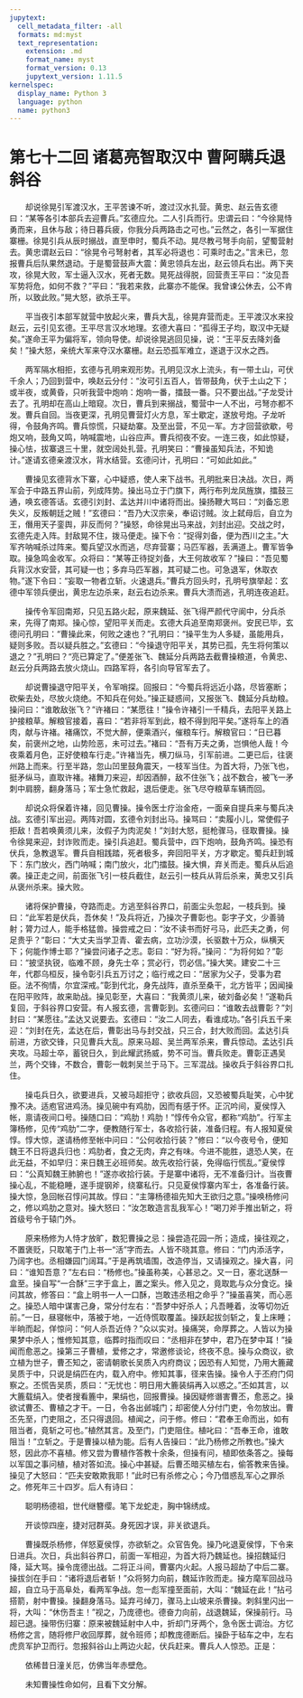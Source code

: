 ```yaml
---
jupytext:
  cell_metadata_filter: -all
  formats: md:myst
  text_representation:
    extension: .md
    format_name: myst
    format_version: 0.13
    jupytext_version: 1.11.5
kernelspec:
  display_name: Python 3
  language: python
  name: python3
---
```

# 第七十二回 诸葛亮智取汉中 曹阿瞒兵退斜谷

　　却说徐晃引军渡汉水，王平苦谏不听，渡过汉水扎营。黄忠、赵云告玄德曰：“某等各引本部兵去迎曹兵。”玄德应允。二人引兵而行。忠谓云曰：“今徐晃恃勇而来，且休与敌；待日暮兵疲，你我分兵两路击之可也。”云然之，各引一军据住寨栅。徐晃引兵从辰时搦战，直至申时，蜀兵不动。晃尽教弓弩手向前，望蜀营射去。黄忠谓赵云曰：“徐晃令弓弩射者，其军必将退也：可乘时击之。”言未已，忽报曹兵后队果然退动。于是蜀营鼓声大震：黄忠领兵左出，赵云领兵右出。两下夹攻，徐晃大败，军士逼入汉水，死者无数。晃死战得脱，回营责王平曰：“汝见吾军势将危，如何不救？”平曰：“我若来救，此寨亦不能保。我曾谏公休去，公不肯所，以致此败。”晃大怒，欲杀王平。

　　平当夜引本部军就营中放起火来，曹兵大乱，徐晃弃营而走。王平渡汉水来投赵云，云引见玄德。王平尽言汉水地理。玄德大喜曰：“孤得王子均，取汉中无疑矣。”遂命王平为偏将军，领向导使。却说徐晃逃回见操，说：“王平反去降刘备矣！”操大怒，亲统大军来夺汉水寨栅。赵云恐孤军难立，遂退于汉水之西。

　　两军隔水相拒，玄德与孔明来观形势。孔明见汉水上流头，有一带土山，可伏千余人；乃回到营中，唤赵云分付：“汝可引五百人，皆带鼓角，伏于土山之下；或半夜，或黄昏，只听我营中炮响：炮响一番，擂鼓一番。只不要出战。”子龙受计去了。孔明却在高山上暗窥。次日，曹兵到来搦战，蜀营中一人不出，弓弩亦都不发。曹兵自回。当夜更深，孔明见曹营灯火方息，军士歇定，遂放号炮。子龙听得，令鼓角齐鸣。曹兵惊慌，只疑劫寨。及至出营，不见一军。方才回营欲歇，号炮又响，鼓角又鸣，呐喊震地，山谷应声。曹兵彻夜不安。一连三夜，如此惊疑，操心怯，拔寨退三十里，就空阔处扎营。孔明笑曰：“曹操虽知兵法，不知诡计。”遂请玄德亲渡汉水，背水结营。玄德问计，孔明曰：“可如此如此。”

　　曹操见玄德背水下寨，心中疑惑，使人来下战书。孔明批来日决战。次日，两军会于中路五界山前，列成阵势。操出马立于门旗下，两行布列龙凤旌旗，擂鼓三通，唤玄德答话。玄德引刘封、孟达并川中诸将而出。操扬鞭大骂曰：“刘备忘恩失义，反叛朝廷之贼！”玄德曰：“吾乃大汉宗亲，奉诏讨贼。汝上弑母后，自立为王，僭用天子銮舆，非反而何？”操怒，命徐晃出马来战，刘封出迎。交战之时，玄德先走入阵。封敌晃不住，拨马便走。操下令：“捉得刘备，便为西川之主。”大军齐呐喊杀过阵来。蜀兵望汉水而逃，尽弃营寨；马匹军器，丢满道上。曹军皆争取。操急鸣金收军。众将曰：“某等正待捉刘备，大王何故收军？”操曰：“吾见蜀兵背汉水安营，其可疑一也；多弃马匹军器，其可疑二也。可急退军，休取衣物。”遂下令曰：“妄取一物者立斩。火速退兵。”曹兵方回头时，孔明号旗举起：玄德中军领兵便出，黄忠左边杀来，赵云右边杀来。曹兵大溃而逃，孔明连夜追赶。

　　操传令军回南郑，只见五路火起，原来魏延、张飞得严颜代守阆中，分兵杀来，先得了南郑。操心惊，望阳平关而走。玄德大兵追至南郑褒州。安民已毕，玄德问孔明曰：“曹操此来，何败之速也？”孔明曰：“操平生为人多疑，虽能用兵，疑则多败。吾以疑兵胜之。”玄德曰：“今操退守阳平关，其势已孤，先生将何策以退之？”孔明曰？“亮已算定了。”便差张飞、魏延分兵两路去截曹操粮道，令黄忠、赵云分兵两路去放火烧山。四路军将，各引向导官军去了。

　　却说曹操退守阳平关，令军哨探。回报曰：“今蜀兵将远近小路，尽皆塞断；砍柴去处，尽放火烧绝。不知兵在何处。”操正疑惑间，又报张飞、魏延分兵劫粮。操问曰：“谁敢敌张飞？”许褚曰：“某愿往！”操令许褚引一千精兵，去阳平关路上护接粮草。解粮官接着，喜曰：“若非将军到此，粮不得到阳平矣。”遂将车上的酒肉，献与许褚。褚痛饮，不觉大醉，便乘酒兴，催粮车行。解粮官曰：“日已暮矣，前褒州之地，山势险恶，未可过去。”褚曰：“吾有万夫之勇，岂惧他人哉！今夜乘着月色，正好使粮车行走。”许褚当先，横刀纵马，引军前进。二更已后，往褒州路上而来。行至半路，忽山凹里鼓角震天，一枝军当住。为首大将，乃张飞也，挺矛纵马，直取许褚。褚舞刀来迎，却因酒醉，敌不住张飞；战不数合，被飞一矛刺中肩膀，翻身落马；军士急忙救起，退后便走。张飞尽夺粮草车辆而回。

　　却说众将保着许褚，回见曹操。操令医士疗治金疮，一面亲自提兵来与蜀兵决战。玄德引军出迎。两阵对圆，玄德令刘封出马。操骂曰：“卖履小儿，常使假子拒敌！吾若唤黄须儿来，汝假子为肉泥矣！”刘封大怒，挺枪骤马，径取曹操。操令徐晃来迎，封诈败而走。操引兵追赶。蜀兵营中，四下炮响，鼓角齐鸣。操恐有伏兵，急教退军。曹兵自相践踏，死者极多，奔回阳平关，方才歇定。蜀兵赶到城下：东门放火，西门呐喊；南门放火，北门擂鼓。操大惧，弃关而走。蜀兵从后追袭。操正走之间，前面张飞引一枝兵截住，赵云引一枝兵从背后杀来，黄忠又引兵从褒州杀来。操大败。

　　诸将保护曹操，夺路而走。方逃至斜谷界口，前面尘头忽起，一枝兵到。操曰：“此军若是伏兵，吾休矣！”及兵将近，乃操次子曹彰也。彰字子文，少善骑射；膂力过人，能手格猛兽。操尝戒之曰：“汝不读书而好弓马，此匹夫之勇，何足贵乎？”彰曰：“大丈夫当学卫青、霍去病，立功沙漠，长驱数十万众，纵横天下；何能作博士耶？”操尝问诸子之志。彰曰：“好为将。”操问：“为将何如？”彰曰：“披坚执锐，临难不顾，身先士卒；赏必行，罚必信。”操大笑。建安二十三年，代郡乌桓反，操令彰引兵五万讨之；临行戒之曰：“居家为父子，受事为君臣。法不徇情，尔宜深戒。”彰到代北，身先战阵，直杀至桑干，北方皆平；因闻操在阳平败阵，故来助战。操见彰至，大喜曰：“我黄须儿来，破刘备必矣！”遂勒兵复回，于斜谷界口安营。有人报玄德，言曹彰到。玄德问曰：“谁敢去战曹彰？”刘封曰：“某愿往。”孟达又说要去。玄德曰：“汝二人同去，看谁成功。”各引兵五千来迎：“刘封在先，孟达在后，曹彰出马与封交战，只三合，封大败而回。孟达引兵前进，方欲交锋，只见曹兵大乱。原来马超、吴兰两军杀来，曹兵惊动。孟达引兵夹攻。马超士卒，蓄锐日久，到此耀武扬威，势不可当。曹兵败走。曹彰正遇吴兰，两个交锋，不数合，曹彰一戟刺吴兰于马下。三军混战。操收兵于斜谷界口扎住。

　　操屯兵日久，欲要进兵，又被马超拒守；欲收兵回，又恐被蜀兵耻笑，心中犹豫不决。适庖官进鸡汤。操见碗中有鸡肋，因而有感于怀。正沉吟间，夏侯惇入帐，禀请夜间口号。操随口曰：“鸡肋！鸡肋！”惇传令众官，都称“鸡肋”。行军主簿杨修，见传“鸡肋”二字，便教随行军士，各收拾行装，准备归程。有人报知夏侯惇。惇大惊，遂请杨修至帐中问曰：“公何收拾行装？”修曰：“以今夜号令，便知魏王不日将退兵归也：鸡肋者，食之无肉，弃之有味。今进不能胜，退恐人笑，在此无益，不如早归：来日魏王必班师矣。故先收拾行装，免得临行慌乱。”夏侯惇曰：“公真知魏王肺腑也！”遂亦收拾行装。于是寨中诸将，无不准备归计。当夜曹操心乱，不能稳睡，遂手提钢斧，绕寨私行。只见夏侯惇寨内军士，各准备行装。操大惊，急回帐召惇问其故。惇曰：“主簿杨德祖先知大王欲归之意。”操唤杨修问之，修以鸡肋之意对。操大怒曰：“汝怎敢造言乱我军心！”喝刀斧手推出斩之，将首级号令于辕门外。

　　原来杨修为人恃才放旷，数犯曹操之忌：操尝造花园一所；造成，操往观之，不置褒贬，只取笔于门上书一“活”字而去。人皆不晓其意。修曰：“门内添活字，乃阔字也。丞相嫌园门阔耳。”于是再筑墙围，改造停当，又请操观之。操大喜，问曰：“谁知吾意？”左右曰：“杨修也。”操虽称美，心甚忌之。又一日，塞北送酥一盒至。操自写“一合酥”三字于盒上，置之案头。修入见之，竟取匙与众分食讫。操问其故，修答曰：“盒上明书一人一口酥，岂敢违丞相之命乎？”操虽喜笑，而心恶之。操恐人暗中谋害己身，常分付左右：“吾梦中好杀人；凡吾睡着，汝等切勿近前。”一日，昼寝帐中，落被于地，一近侍慌取覆盖。操跃起拔剑斩之，复上床睡；半晌而起，佯惊问：“何人杀吾近侍？”众以实对。操痛哭，命厚葬之。人皆以为操果梦中杀人；惟修知其意，临葬时指而叹曰：“丞相非在梦中，君乃在梦中耳！”操闻而愈恶之。操第三子曹植，爱修之才，常邀修谈论，终夜不息。操与众商议，欲立植为世子，曹丕知之，密请朝歌长吴质入内府商议；因恐有人知觉，乃用大簏藏吴质于中，只说是绢匹在内，载入府中。修知其事，径来告操。操令人于丕府门伺察之。丕慌告吴质，质曰：“无忧也：明日用大簏装绢再入以惑之。”丕如其言，以大簏载绢入。使者搜看簏中，果绢也，回报曹操。操因疑修谮害曹丕，愈恶之。操欲试曹丕、曹植之才干。一日，令各出邺城门；却密使人分付门吏，令勿放出。曹丕先至，门吏阻之，丕只得退回。植闻之，问于修。修曰：“君奉王命而出，如有阻当者，竟斩之可也。”植然其言。及至门，门吏阻住。植叱曰：“吾奉王命，谁敢阻当！”立斩之。于是曹操以植为能。后有人告操曰：“此乃杨修之所教也。”操大怒，因此亦不喜植。修又尝为曹植作答教十余条，但操有问，植即依条答之。操每以军国之事问植，植对答如流。操心中甚疑。后曹丕暗买植左右，偷答教来告操。操见了大怒曰：“匹夫安敢欺我耶！”此时已有杀修之心；今乃借惑乱军心之罪杀之。修死年三十四岁。后人有诗曰：

　　聪明杨德祖，世代继簪缨。笔下龙蛇走，胸中锦绣成。

　　开谈惊四座，捷对冠群英。身死因才误，非关欲退兵。

　　曹操既杀杨修，佯怒夏侯惇，亦欲斩之。众官告免。操乃叱退夏侯惇，下令来日进兵。次日，兵出斜谷界口，前面一军相迎，为首大将乃魏延也。操招魏延归降，延大骂。操令庞德出战。二将正斗间，曹寨内火起。人报马超劫了中后二寨。操拔剑在手曰：“诸将退后者斩！”众将努力向前，魏延诈败而走。操方麾军回战马超，自立马于高阜处，看两军争战。忽一彪军撞至面前，大叫：“魏延在此！”拈弓搭箭，射中曹操。操翻身落马。延弃弓绰刀，骤马上山坡来杀曹操。刺斜里闪出一将，大叫：“休伤吾主！”视之，乃庞德也。德奋力向前，战退魏延，保操前行。马超已退。操带伤归寨：原来被魏延射中人中，折却门牙两个，急令医士调治。方忆杨修之言，随将修尸收回厚葬，就令班师；却教庞德断后。操卧于毡车之中，左右虎贲军护卫而行。忽报斜谷山上两边火起，伏兵赶来。曹兵人人惊恐。正是：

　　依稀昔日潼关厄，仿佛当年赤壁危。

　　未知曹操性命如何，且看下文分解。

